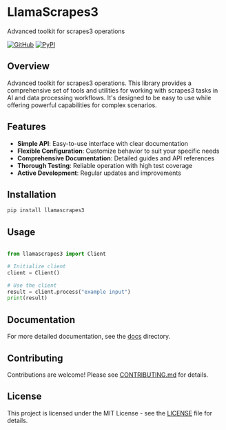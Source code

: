 # LlamaScrapes3

Advanced toolkit for scrapes3 operations

[![GitHub](https://img.shields.io/github/license/llamasearchai/llamascrapes3)](https://github.com/llamasearchai/llamascrapes3/blob/main/LICENSE)
[![PyPI](https://img.shields.io/pypi/v/llamascrapes3.svg)](https://pypi.org/project/llamascrapes3/)

## Overview


Advanced toolkit for scrapes3 operations. This library provides a comprehensive set of tools and utilities for
working with scrapes3 tasks in AI and data processing workflows.
It's designed to be easy to use while offering powerful capabilities for complex scenarios.


## Features


- **Simple API**: Easy-to-use interface with clear documentation
- **Flexible Configuration**: Customize behavior to suit your specific needs
- **Comprehensive Documentation**: Detailed guides and API references
- **Thorough Testing**: Reliable operation with high test coverage
- **Active Development**: Regular updates and improvements


## Installation

```bash
pip install llamascrapes3
```

## Usage

```python

from llamascrapes3 import Client

# Initialize client
client = Client()

# Use the client
result = client.process("example input")
print(result)

```

## Documentation

For more detailed documentation, see the [docs](docs/) directory.

## Contributing

Contributions are welcome! Please see [CONTRIBUTING.md](CONTRIBUTING.md) for details.

## License

This project is licensed under the MIT License - see the [LICENSE](LICENSE) file for details.
